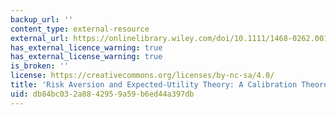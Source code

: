 ```yaml
---
backup_url: ''
content_type: external-resource
external_url: https://onlinelibrary.wiley.com/doi/10.1111/1468-0262.00158
has_external_licence_warning: true
has_external_license_warning: true
is_broken: ''
license: https://creativecommons.org/licenses/by-nc-sa/4.0/
title: 'Risk Aversion and Expected-Utility Theory: A Calibration Theorem'
uid: db84bc03-2a88-4295-9a59-b6ed44a397db
---
```

